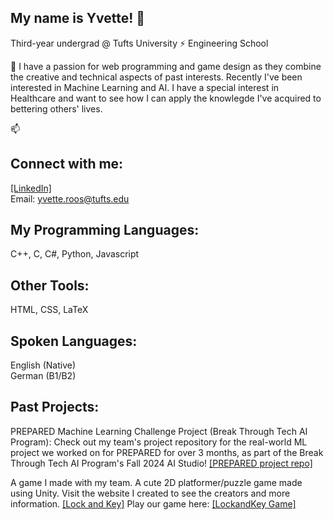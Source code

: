 ## My name is Yvette! 👋 

Third-year undergrad @ Tufts University ⚡ Engineering School   

🌱 I have a passion for web programming and game design as they combine the creative and technical aspects of past interests. Recently I've been interested in Machine Learning and AI. I have a special interest in Healthcare and want to see how I can apply the knowlegde I've acquired to bettering others' lives.

📫 
## Connect with me:
[[LinkedIn]](www.linkedin.com/in/yvette-roos)   
Email: yvette.roos@tufts.edu   

## My Programming Languages:  
C++, C, C#, Python, Javascript

## Other Tools:
HTML, CSS, LaTeX

## Spoken Languages:
English (Native)  
German (B1/B2)  

## Past Projects:
PREPARED Machine Learning Challenge Project (Break Through Tech AI Program): Check out my team's project repository for the real-world ML project we worked on for PREPARED for over 3 months, as part of the Break Through Tech AI Program's Fall 2024 AI Studio! [[PREPARED project repo]](https://github.com/PREPARED-AI-Studio-Project/PREPARED-Project.git)

A game I made with my team. A cute 2D platformer/puzzle game made using Unity. Visit the website I created to see the creators and more information. [[Lock and Key]](https://github.com/yvette-m/LockandKeySite.git) Play our game here: [[LockandKey Game]](https://lock-and-key.itch.io/lock-and-key)
<!--
**yvette-m/yvette-m** is a ✨ _special_ ✨ repository because its `README.md` (this file) appears on your GitHub profile.

Here are some ideas to get you started:

- 🔭 I’m currently working on ...
- 🌱 I’m currently learning ...
- 👯 I’m looking to collaborate on ...
- 🤔 I’m looking for help with ...
- 💬 Ask me about ...
- 📫 How to reach me: ...
- 😄 Pronouns: ...
- ⚡ Fun fact: ...
-->
